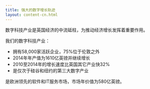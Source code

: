 ```yaml
---
title: 强大的数字增长轨迹
layout: content-cn.html
---
```


数字科技产业是英国经济的中流砥柱，为推动经济增长发挥着重要作用。

我们的数字科技产业：

-	拥有58,000家活跃企业，75%位于伦敦之外
-	2014年年产值为1610亿英镑并继续增长
-	2010至2014年的增长速度比英国其它产业快32%
-	是仅次于硅谷和纽约的第三大数字产业

是欧洲领先的软件和IT服务市场，市场年价值为580亿英镑。
